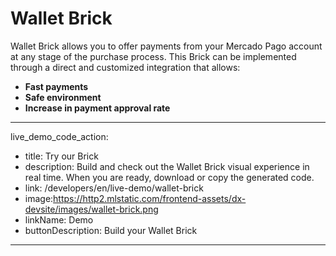 # Wallet Brick

Wallet Brick allows you to offer payments from your Mercado Pago account at any stage of the purchase process. This Brick can be implemented through a direct and customized integration that allows:

* **Fast payments**
* **Safe environment**
* **Increase in payment approval rate**

---
live_demo_code_action:
 - title: Try our Brick
 - description: Build and check out the Wallet Brick visual experience in real time. When you are ready, download or copy the generated code.
 - link: /developers/en/live-demo/wallet-brick
 - image:https://http2.mlstatic.com/frontend-assets/dx-devsite/images/wallet-brick.png
 - linkName: Demo
 - buttonDescription: Build your Wallet Brick
---
<br>